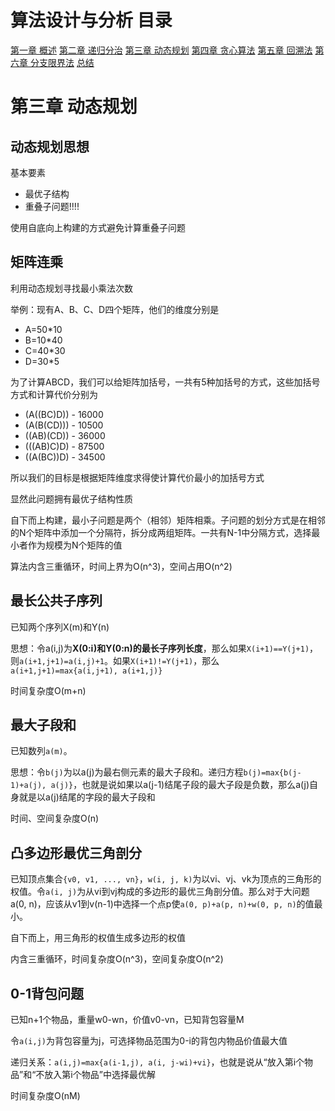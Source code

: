 # 算法设计与分析 目录

[第一章 概述](Chapter1.md)
[第二章 递归分治](Chapter2.md)
[第三章 动态规划](Chapter3.md)
[第四章 贪心算法](Chapter4.md)
[第五章 回溯法](Chapter5.md)
[第六章 分支限界法](Chapter6.md)
[总结](Summary.md)

# 第三章 动态规划

## 动态规划思想

基本要素

- 最优子结构
- 重叠子问题!!!!

使用自底向上构建的方式避免计算重叠子问题

## 矩阵连乘

利用动态规划寻找最小乘法次数

举例：现有A、B、C、D四个矩阵，他们的维度分别是

- A=50*10
- B=10*40
- C=40*30
- D=30*5

为了计算ABCD，我们可以给矩阵加括号，一共有5种加括号的方式，这些加括号方式和计算代价分别为

- (A((BC)D)) - 16000
- (A(B(CD))) - 10500
- ((AB)(CD)) - 36000
- (((AB)C)D) - 87500
- ((A(BC))D) - 34500

所以我们的目标是根据矩阵维度求得使计算代价最小的加括号方式

显然此问题拥有最优子结构性质

自下而上构建，最小子问题是两个（相邻）矩阵相乘。子问题的划分方式是在相邻的N个矩阵中添加一个分隔符，拆分成两组矩阵。一共有N-1中分隔方式，选择最小者作为规模为N个矩阵的值

算法内含三重循环，时间上界为O(n^3)，空间占用O(n^2)

## 最长公共子序列

已知两个序列X(m)和Y(n)

思想：令a(i,j)为**X(0:i)和Y(0:n)的最长子序列长度**，那么如果```X(i+1)==Y(j+1)```，则```a(i+1,j+1)=a(i,j)+1```。如果```X(i+1)!=Y(j+1)```，那么```a(i+1,j+1)=max{a(i,j+1), a(i+1,j)}```

时间复杂度O(m+n)

## 最大子段和

已知数列```a(m)```。

思想：令```b(j)```为以a(j)为最右侧元素的最大子段和。递归方程```b(j)=max{b(j-1)+a(j), a(j)}```，也就是说如果以a(j-1)结尾子段的最大子段是负数，那么a(j)自身就是以a(j)结尾的字段的最大子段和

时间、空间复杂度O(n)

## 凸多边形最优三角剖分

已知顶点集合```{v0, v1, ..., vn}```，```w(i, j, k)```为以vi、vj、vk为顶点的三角形的权值。令```a(i, j)```为从vi到vj构成的多边形的最优三角剖分值。那么对于大问题a(0, n)，应该从v1到v(n-1)中选择一个点p使```a(0, p)+a(p, n)+w(0, p, n)```的值最小。

自下而上，用三角形的权值生成多边形的权值

内含三重循环，时间复杂度O(n^3)，空间复杂度O(n^2)

## 0-1背包问题

已知n+1个物品，重量w0-wn，价值v0-vn，已知背包容量M

令```a(i,j)```为背包容量为j，可选择物品范围为0-i的背包内物品价值最大值

递归关系：```a(i,j)=max{a(i-1,j), a(i, j-wi)+vi}```，也就是说从“放入第i个物品”和“不放入第i个物品”中选择最优解

时间复杂度O(nM)